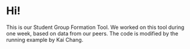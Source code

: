 # Hi! 
This is our Student Group Formation Tool. We worked on this tool during one week, based on data from our peers. The code is modified by the running example by Kai Chang.